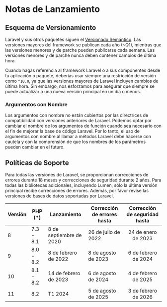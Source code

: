 # Notas de Lanzamiento

## Esquema de Versionamiento

Laravel y sus otros paquetes siguen el [Versionado Semántico](https://semver.org/). Las versiones mayores del framework se publican cada año (\~Q1), mientras que las versiones menores y de parche pueden publicarse cada semana. Las versiones menores y de parche nunca deben contener cambios de última hora.

Cuando hagas referencia al framework Laravel o a sus componentes desde tu aplicación o paquete, deberías usar siempre una restricción de versión como `^10.0`, ya que las versiones mayores de Laravel incluyen cambios de última hora. Sin embargo, nos esforzamos para asegurar que siempre se puede actualizar a una nueva versión principal en un día o menos.

### Argumentos con Nombre

Los argumentos con nombre no están cubiertos por las directrices de compatibilidad con versiones anteriores de Laravel. Podemos optar por cambiar el nombre de los argumentos de función cuando sea necesario con el fin de mejorar la base de código Laravel. Por lo tanto, el uso de argumentos con nombre al llamar a métodos Laravel debe hacerse con cautela y con la comprensión de que los nombres de los parámetros pueden cambiar en el futuro.

## Políticas de Soporte

Para todas las versiones de Laravel, se proporcionan correcciones de errores durante 18 meses y correcciones de seguridad durante 2 años. Para todas las bibliotecas adicionales, incluyendo Lumen, sólo la última versión principal recibe correcciones de errores. Además, por favor revise las versiones de bases de datos soportadas por Laravel.

| Versión | PHP (\*)  | Lanzamiento             | Corrección de errores hasta | Corrección de seguridad hasta |
| ------- | --------- | ----------------------- | --------------------------- | :---------------------------: |
| 8       | 7.3 - 8.1 | 8 de septiembre de 2020 | 26 de julio de 2022         |      24 de enero de 2023      |
| 9       | 8.0 - 8.2 | 8 de febrero de 2022    | 8 de agosto de 2023         |      6 de febrero de 2024     |
| 10      | 8.1 - 8.2 | 14 de febrero de 2023   | 6 de agosto de 2024         |      4 de febrero de 2025     |
| 11      | 8.2       | T1 2024                 | 5 de agosto de 2025         |      3 de febrero de 2026     |
